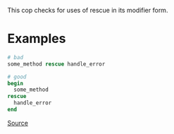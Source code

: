 
This cop checks for uses of rescue in its modifier form.

# Examples

```ruby
# bad
some_method rescue handle_error

# good
begin
  some_method
rescue
  handle_error
end
```

[Source](http://www.rubydoc.info/gems/rubocop/RuboCop/Cop/Style/RescueModifier)